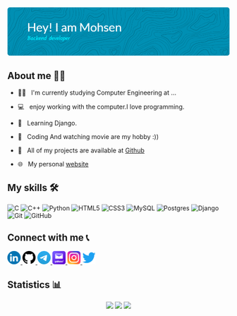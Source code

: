 <img src="https://github.com/Im-mohsen/Im-mohsen/blob/58db9b300635f68edbf3fa53c7dfcbe13f670a23/header.png"/>

## About me 🧍‍♂️
- 👨‍🎓 &nbsp; I'm currently studying Computer Engineering at ...

- 💻 &nbsp; enjoy working with the computer.I love programming.

- 🌱 &nbsp; Learning Django.

- 🎯 &nbsp; Coding And watching movie are my hobby :))

- 💾 &nbsp; All of my projects are available at <a href="">Github</a>

- 🌐 &nbsp; My personal <a href="">website</a>

## My skills 🛠
![C](https://img.shields.io/badge/c-%2300599C.svg?style=for-the-badge&logo=c&logoColor=white)
![C++](https://img.shields.io/badge/c++-%2300599C.svg?style=for-the-badge&logo=c%2B%2B&logoColor=white)
![Python](https://img.shields.io/badge/python-3670A0?style=for-the-badge&logo=python&logoColor=ffdd54)
![HTML5](https://img.shields.io/badge/html5-%23E34F26.svg?style=for-the-badge&logo=html5&logoColor=white)
![CSS3](https://img.shields.io/badge/css3-%231572B6.svg?style=for-the-badge&logo=css3&logoColor=white)
![MySQL](https://img.shields.io/badge/mysql-4479A1.svg?style=for-the-badge&logo=mysql&logoColor=white)
![Postgres](https://img.shields.io/badge/postgres-%23316192.svg?style=for-the-badge&logo=postgresql&logoColor=white)
![Django](https://img.shields.io/badge/django-%23092E20.svg?style=for-the-badge&logo=django&logoColor=white)
![Git](https://img.shields.io/badge/git-%23F05033.svg?style=for-the-badge&logo=git&logoColor=white)
![GitHub](https://img.shields.io/badge/github-%23121011.svg?style=for-the-badge&logo=github&logoColor=white)
 
## Connect with me 📞
<p>
  <a href="">
    <img width=30px src="https://github.com/Im-mohsen/Im-mohsen/blob/1f482de2f19ed41d0c611fa438bd6c4c64edf9d5/61208_linkedin_500x500.png" />
  </a>
  <a href="https://github.com/Im-mohsen">
    <img width=30px src="https://github.com/Im-mohsen/Im-mohsen/blob/1f482de2f19ed41d0c611fa438bd6c4c64edf9d5/GitHub-Symbol.png" />
  </a>
  <a href="https://t.me/moh3end4">
    <img width=30px src="https://github.com/Im-mohsen/Im-mohsen/blob/6e3bdd61344477067839de9d9a77b77e39efe8d5/Telegram_2019_Logo.svg.png" />
  </a>
  <a href="mailto: mohsendarabi2003@yahoo.com">
    <img width=30px src="https://github.com/Im-mohsen/Im-mohsen/blob/6e3bdd61344477067839de9d9a77b77e39efe8d5/Mail_iOS_app_icon.png" />
  </a>
    <a href="https://instagram.com/moh3end">
    <img width=30px src="https://github.com/Im-mohsen/Im-mohsen/blob/68577d1cba16b2a4d26e6123a308be5e15711460/Instagram-logo-roundet.png" />
  </a>
  <a href="">
    <img width=30px src="https://github.com/Im-mohsen/Im-mohsen/blob/68577d1cba16b2a4d26e6123a308be5e15711460/Twitter_logo.png" />
  </a>
</p>

## Statistics 📊
<p align="center">
  <img width=48% src="https://github-readme-stats.vercel.app/api?username=Im-mohsen&show_icons=true&theme=tokyonight" />
  <img width="48%" src="https://streak-stats.demolab.com/?user=Im-mohsen&layout=compact&theme=dracula" />
  <img src="https://github-readme-stats.vercel.app/api/top-langs/?username=Im-mohsen&layout=compact&theme=tokyonight" />
</p>
